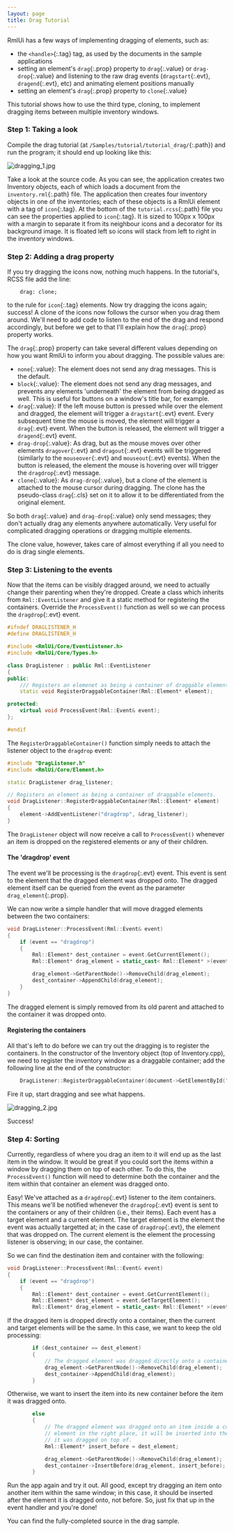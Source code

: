 ```yaml
---
layout: page
title: Drag Tutorial
---
```


RmlUi has a few ways of implementing dragging of elements, such as:

* the `<handle>`{:.tag} tag, as used by the documents in the sample applications
* setting an element's `drag`{:.prop} property to `drag`{:.value} or `drag-drop`{:.value} and listening to the raw drag events (`dragstart`{:.evt}, `dragend`{:.evt}, etc) and animating element positions manually
* setting an element's `drag`{:.prop} property to `clone`{:.value}

This tutorial shows how to use the third type, cloning, to implement dragging items between multiple inventory windows.

### Step 1: Taking a look

Compile the drag tutorial (at `/Samples/tutorial/tutorial_drag/`{:.path}) and run the program; it should end up looking like this:

![dragging_1.jpg](dragging_1.jpg)

Take a look at the source code. As you can see, the application creates two Inventory objects, each of which loads a document from the `inventory.rml`{:.path} file. The application then creates four inventory objects in one of the inventories; each of these objects is a RmlUi element with a tag of `icon`{:.tag}. At the bottom of the `tutorial.rcss`{:.path} file you can see the properties applied to `icon`{:.tag}. It is sized to 100px x 100px with a margin to separate it from its neighbour icons and a decorator for its background image. It is floated left so icons will stack from left to right in the inventory windows.

### Step 2: Adding a drag property

If you try dragging the icons now, nothing much happens. In the tutorial's, RCSS file add the line:

```
	drag: clone;
```

to the rule for `icon`{:.tag} elements. Now try dragging the icons again; success! A clone of the icons now follows the cursor when you drag them around. We'll need to add code to listen to the end of the drag and respond accordingly, but before we get to that I'll explain how the `drag`{:.prop} property works.

The `drag`{:.prop} property can take several different values depending on how you want RmlUi to inform you about dragging. The possible values are:

* `none`{:.value}: The element does not send any drag messages. This is the default.
* `block`{:.value}: The element does not send any drag messages, and prevents any elements 'underneath' the element from being dragged as well. This is useful for buttons on a window's title bar, for example.
* `drag`{:.value}: If the left mouse button is pressed while over the element and dragged, the element will trigger a `dragstart`{:.evt} event. Every subsequent time the mouse is moved, the element will trigger a `drag`{:.evt} event. When the button is released, the element will trigger a `dragend`{:.evt} event.
* `drag-drop`{:.value}: As drag, but as the mouse moves over other elements `dragover`{:.evt} and `dragout`{:.evt} events will be triggered (similarly to the `mouseover`{:.evt} and `mouseout`{:.evt} events). When the button is released, the element the mouse is hovering over will trigger the `dragdrop`{:.evt} message.
* `clone`{:.value}: As `drag-drop`{:.value}, but a clone of the element is attached to the mouse cursor during dragging. The clone has the pseudo-class `drag`{:.cls} set on it to allow it to be differentiated from the original element. 

So both `drag`{:.value} and `drag-drop`{:.value} only send messages; they don't actually drag any elements anywhere automatically. Very useful for complicated dragging operations or dragging multiple elements.

The clone value, however, takes care of almost everything if all you need to do is drag single elements.

### Step 3: Listening to the events

Now that the items can be visibly dragged around, we need to actually change their parenting when they're dropped. Create a class which inherits from `Rml::EventListener` and give it a static method for registering the containers. Override the `ProcessEvent()` function as well so we can process the `dragdrop`{:.evt} event.

```cpp
#ifndef DRAGLISTENER_H
#define DRAGLISTENER_H

#include <RmlUi/Core/EventListener.h>
#include <RmlUi/Core/Types.h>

class DragListener : public Rml::EventListener
{
public:
	/// Registers an elemenet as being a container of draggable elements.
	static void RegisterDraggableContainer(Rml::Element* element);

protected:
	virtual void ProcessEvent(Rml::Event& event);
};

#endif
```

The `RegisterDraggableContainer()` function simply needs to attach the listener object to the `dragdrop` event:

```cpp
#include "DragListener.h"
#include <RmlUi/Core/Element.h>

static DragListener drag_listener;

// Registers an element as being a container of draggable elements.
void DragListener::RegisterDraggableContainer(Rml::Element* element)
{
	element->AddEventListener("dragdrop", &drag_listener);
}
```

The `DragListener` object will now receive a call to `ProcessEvent()` whenever an item is dropped on the registered elements or any of their children.

#### The 'dragdrop' event

The event we'll be processing is the `dragdrop`{:.evt} event. This event is sent to the element that the dragged element was dropped onto. The dragged element itself can be queried from the event as the parameter `drag_element`{:.prop}.

We can now write a simple handler that will move dragged elements between the two containers:

```cpp
void DragListener::ProcessEvent(Rml::Event& event)
{
	if (event == "dragdrop")
	{
		Rml::Element* dest_container = event.GetCurrentElement();
		Rml::Element* drag_element = static_cast< Rml::Element* >(event.GetParameter< void* >("drag_element", NULL));

		drag_element->GetParentNode()->RemoveChild(drag_element);
		dest_container->AppendChild(drag_element);
	}
}
```

The dragged element is simply removed from its old parent and attached to the container it was dropped onto.

#### Registering the containers

All that's left to do before we can try out the dragging is to register the containers. In the constructor of the Inventory object (top of Inventory.cpp), we need to register the inventory window as a draggable container; add the following line at the end of the constructor:

```cpp
	DragListener::RegisterDraggableContainer(document->GetElementById("content"));
```

Fire it up, start dragging and see what happens.

![dragging_2.jpg](dragging_2.jpg)

Success!

### Step 4: Sorting

Currently, regardless of where you drag an item to it will end up as the last item in the window. It would be great if you could sort the items within a window by dragging them on top of each other. To do this, the `ProcessEvent()` function will need to determine both the container and the item within that container an element was dragged onto.

Easy! We've attached as a `dragdrop`{:.evt} listener to the item containers. This means we'll be notified whenever the `dragdrop`{:.evt} event is sent to the containers or any of their children (i.e., their items). Each event has a target element and a current element. The target element is the element the event was actually targetted at; in the case of `dragdrop`{:.evt}, the element that was dropped on. The current element is the element the processing listener is observing; in our case, the container.

So we can find the destination item and container with the following:

```cpp
void DragListener::ProcessEvent(Rml::Event& event)
{
	if (event == "dragdrop")
	{
		Rml::Element* dest_container = event.GetCurrentElement();
		Rml::Element* dest_element = event.GetTargetElement();
		Rml::Element* drag_element = static_cast< Rml::Element* >(event.GetParameter< void* >("drag_element", NULL));
```

If the dragged item is dropped directly onto a container, then the current and target elements will be the same. In this case, we want to keep the old processing:

```cpp
		if (dest_container == dest_element)
		{
			// The dragged element was dragged directly onto a container.
			drag_element->GetParentNode()->RemoveChild(drag_element);
			dest_container->AppendChild(drag_element);
		}
```

Otherwise, we want to insert the item into its new container before the item it was dragged onto.

```cpp
		else
		{
			// The dragged element was dragged onto an item inside a container. In order to get the
			// element in the right place, it will be inserted into the container before the item
			// it was dragged on top of.
			Rml::Element* insert_before = dest_element;

			drag_element->GetParentNode()->RemoveChild(drag_element);
			dest_container->InsertBefore(drag_element, insert_before);
		}
```

Run the app again and try it out. All good, except try dragging an item onto another item within the same window; in this case, it should be inserted after the element it is dragged onto, not before. So, just fix that up in the event handler and you're done!

You can find the fully-completed source in the drag sample. 
